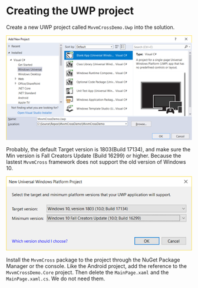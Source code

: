 # Creating the UWP project

Create a new UWP project called `MvvmCrossDemo.Uwp` into the solution.

![](../../.gitbook/assets/image%20%2813%29.png)

Probably, the default Target version is 1803\(Build 17134\), and make sure the Min version is Fall Creators Update \(Build 16299\) or higher. Because the lastest `MvvmCross` framework does not support the old version of Windows 10.

![](../../.gitbook/assets/image.png)

Install the `MvvmCross` package to the project through the NuGet Package Manager or the console. Like the Android project, add the reference to the `MvvmCrossDemo.Core` project. Then delete the `MainPage.xaml` and the `MainPage.xaml.cs`. We do not need them.


